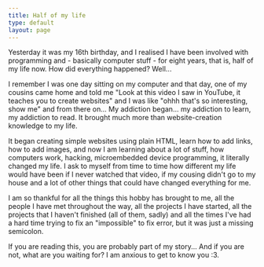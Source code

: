 ```yaml
---
title: Half of my life
type: default
layout: page
---
```


Yesterday it was my 16th birthday, and I realised I have been involved with
programming and - basically computer stuff - for eight years, that is, half of
my life now. How did everything happened? Well...

I remember I was one day sitting on my computer and that day, one of my cousins
came home and told me "Look at this video I saw in YouTube, it teaches you to
create websites" and I was like "ohhh that's so interesting, show me" and from
there on... My addiction began... my addiction to learn, my addiction to read.
It brought much more than website-creation knowledge to my life.

It began creating simple websites using plain HTML, learn how to add links, how
to add images, and now I am learning about a lot of stuff, how computers work,
hacking, microembedded device programming, it literally changed my life. I ask
to myself from time to time how different my life would have been if I never
watched that video, if my cousing didn't go to my house and a lot of other
things that could have changed everything for me.

I am so thankful for all the things this hobby has brought to me, all the people
I have met throughout the way, all the projects I have started, all the projects
that I haven't finished (all of them, sadly) and all the times I've had a hard
time trying to fix an "impossible" to fix error, but it was just a missing
semicolon.

If you are reading this, you are probably part of my story... And if you are
not, what are you waiting for? I am anxious to get to know you :3.
